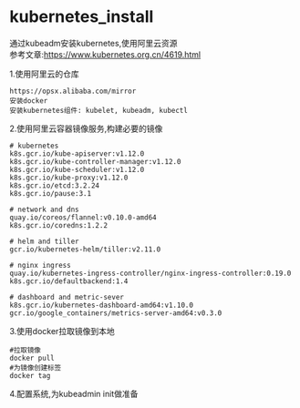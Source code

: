 # kubernetes_install
通过kubeadm安装kubernetes,使用阿里云资源  
参考文章:https://www.kubernetes.org.cn/4619.html

1.使用阿里云的仓库  

    https://opsx.alibaba.com/mirror  
    安装docker  
    安装kubernetes组件: kubelet, kubeadm, kubectl  

2.使用阿里云容器镜像服务,构建必要的镜像  

    # kubernetes
    k8s.gcr.io/kube-apiserver:v1.12.0
    k8s.gcr.io/kube-controller-manager:v1.12.0
    k8s.gcr.io/kube-scheduler:v1.12.0
    k8s.gcr.io/kube-proxy:v1.12.0
    k8s.gcr.io/etcd:3.2.24
    k8s.gcr.io/pause:3.1

    # network and dns
    quay.io/coreos/flannel:v0.10.0-amd64
    k8s.gcr.io/coredns:1.2.2

    # helm and tiller
    gcr.io/kubernetes-helm/tiller:v2.11.0

    # nginx ingress
    quay.io/kubernetes-ingress-controller/nginx-ingress-controller:0.19.0
    k8s.gcr.io/defaultbackend:1.4

    # dashboard and metric-sever
    k8s.gcr.io/kubernetes-dashboard-amd64:v1.10.0
    gcr.io/google_containers/metrics-server-amd64:v0.3.0

3.使用docker拉取镜像到本地  

    #拉取镜像
    docker pull 
    #为镜像创建标签
    docker tag 
    
4.配置系统,为kubeadmin init做准备  
